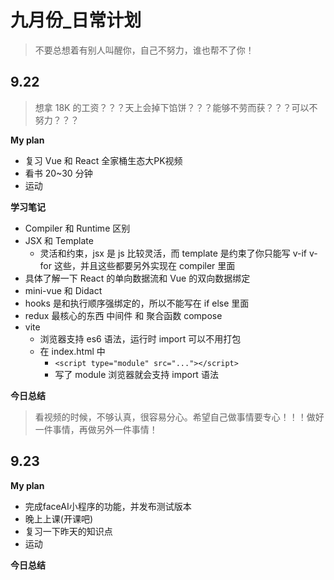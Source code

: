 # 九月份_日常计划

> 不要总想着有别人叫醒你，自己不努力，谁也帮不了你！

## 9.22

> 想拿 18K 的工资？？？天上会掉下馅饼？？？能够不劳而获？？？可以不努力？？？

**My plan**

- 复习 Vue 和 React 全家桶生态大PK视频
- 看书 20~30 分钟
- 运动

**学习笔记**

- Compiler 和 Runtime 区别
- JSX 和 Template
  - 灵活和约束，jsx 是 js 比较灵活，而 template 是约束了你只能写 v-if v-for 这些，并且这些都要另外实现在 compiler 里面
- 具体了解一下 React 的单向数据流和 Vue 的双向数据绑定
- mini-vue 和 Didact
- hooks 是和执行顺序强绑定的，所以不能写在 if else 里面
- redux 最核心的东西 中间件 和 聚合函数 compose 
- vite
  - 浏览器支持 es6 语法，运行时 import 可以不用打包
  - 在 index.html 中
    - `<script type="module" src="..."></script>`
    - 写了 module 浏览器就会支持 import 语法

**今日总结**

> 看视频的时候，不够认真，很容易分心。希望自己做事情要专心！！！做好一件事情，再做另外一件事情！

## 9.23

**My plan**

- 完成faceAI小程序的功能，并发布测试版本
- 晚上上课(开课吧)
- 复习一下昨天的知识点
- 运动

**今日总结**

> 